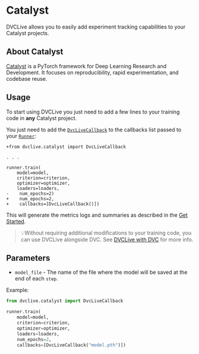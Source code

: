 # Catalyst

DVCLive allows you to easily add experiment tracking capabilities to your
Catalyst projects.

## About Catalyst

[Catalyst](https://catalyst-team.com/) is a PyTorch framework for Deep Learning
Research and Development. It focuses on reproducibility, rapid experimentation,
and codebase reuse.

## Usage

To start using DVCLive you just need to add a few lines to your training code in
**any** Catalyst project.

You just need to add the
[`DvcLiveCallback`](https://github.com/iterative/dvclive/blob/master/dvclive/catalyst.py)
to the callbacks list passed to your
[`Runner`](https://catalyst-team.github.io/catalyst/core/runner.html):

```git
+from dvclive.catalyst import DvcLiveCallback

. . .

runner.train(
    model=model,
    criterion=criterion,
    optimizer=optimizer,
    loaders=loaders,
-    num_epochs=2)
+    num_epochs=2,
+    callbacks=[DvcLiveCallback()])
```

This will generate the metrics logs and summaries as described in the
[Get Started](/docs/dvclive/get-started#outputs).

> 💡Without requiring additional modifications to your training code, you can
> use DVCLive alongside DVC. See
> [DVCLive with DVC](/doc/dvclive/dvclive-with-dvc) for more info.

## Parameters

- `model_file` - The name of the file where the model will be saved at the end
  of each `step`.

Example:

```python
from dvclive.catalyst import DvcLiveCallback

runner.train(
    model=model,
    criterion=criterion,
    optimizer=optimizer,
    loaders=loaders,
    num_epochs=2,
    callbacks=[DvcLiveCallback("model.pth")])
```

